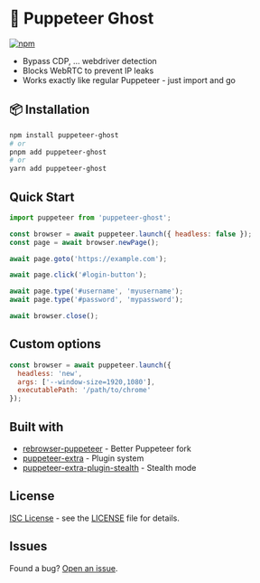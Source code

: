 # 👻 Puppeteer Ghost

[![npm](https://img.shields.io/npm/v/puppeteer-ghost)](https://www.npmjs.com/package/puppeteer-ghost)

- Bypass CDP, ... webdriver detection
- Blocks WebRTC to prevent IP leaks
- Works exactly like regular Puppeteer - just import and go

## 📦 Installation

```bash
npm install puppeteer-ghost
# or
pnpm add puppeteer-ghost
# or
yarn add puppeteer-ghost
```

## Quick Start

```js
import puppeteer from 'puppeteer-ghost';

const browser = await puppeteer.launch({ headless: false });
const page = await browser.newPage();

await page.goto('https://example.com');

await page.click('#login-button');

await page.type('#username', 'myusername');
await page.type('#password', 'mypassword');

await browser.close();
```

## Custom options

```js
const browser = await puppeteer.launch({
  headless: 'new',
  args: ['--window-size=1920,1080'],
  executablePath: '/path/to/chrome'
});
```

## Built with

- [rebrowser-puppeteer](https://github.com/rebrowser/rebrowser-puppeteer) - Better Puppeteer fork
- [puppeteer-extra](https://github.com/berstend/puppeteer-extra) - Plugin system
- [puppeteer-extra-plugin-stealth](https://github.com/berstend/puppeteer-extra/tree/master/packages/puppeteer-extra-plugin-stealth) - Stealth mode

## License

[ISC License](LICENSE) - see the [LICENSE](LICENSE) file for details.

## Issues

Found a bug? [Open an issue](https://github.com/ovftank/puppeteer-ghost/issues).
